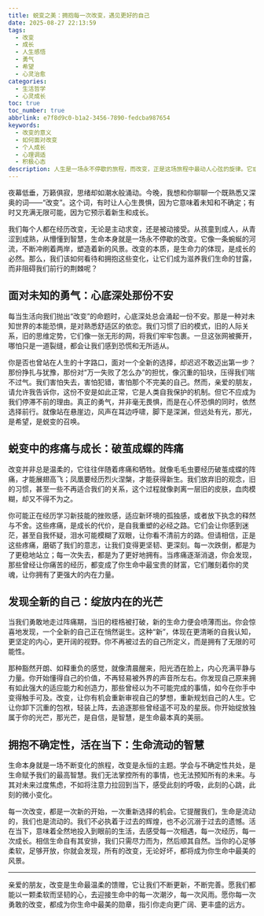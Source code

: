 ```yaml
---
title: 蜕变之美：拥抱每一次改变，遇见更好的自己
date: 2025-08-27 22:13:59
tags:
  - 改变
  - 成长
  - 人生感悟
  - 勇气
  - 希望
  - 心灵治愈
categories:
  - 生活哲学
  - 心灵成长
toc: true
toc_number: true
abbrlink: e7f8d9c0-b1a2-3456-7890-fedcba987654
keywords:
  - 改变的意义
  - 如何面对改变
  - 个人成长
  - 心理调适
  - 积极心态
description: 人生是一场永不停歇的旅程，而改变，正是这场旅程中最动人心弦的旋律。它或许带来不安，或许伴随阵痛，但每一次勇敢的蜕变，都是为了遇见一个更丰盛、更真实的自己。让我们一起，温柔地拥抱生命中的每一次改变，从中汲取力量，绽放独属于你的光芒。
---
```


夜幕低垂，万籁俱寂，思绪却如潮水般涌动。今晚，我想和你聊聊一个既熟悉又深奥的词——“改变”。这个词，有时让人心生畏惧，因为它意味着未知和不确定；有时又充满无限可能，因为它预示着新生和成长。

我们每个人都在经历改变，无论是主动求变，还是被动接受。从孩童到成人，从青涩到成熟，从懵懂到智慧，生命本身就是一场永不停歇的改变。它像一条蜿蜒的河流，不断冲刷着两岸，塑造着新的风景。改变的本质，是生命力的体现，是成长的必然。那么，我们该如何看待和拥抱这些变化，让它们成为滋养我们生命的甘露，而非阻碍我们前行的荆棘呢？

## 面对未知的勇气：心底深处那份不安

每当生活向我们抛出“改变”的命题时，心底深处总会涌起一份不安。那是一种对未知世界的本能恐惧，是对熟悉舒适区的依恋。我们习惯了旧的模式，旧的人际关系，旧的思维定势，它们像一张无形的网，将我们牢牢包裹。一旦这张网被撕开，哪怕只是一道裂缝，都会让我们感到恐慌和无所适从。

你是否也曾站在人生的十字路口，面对一个全新的选择，却迟迟不敢迈出第一步？那份挣扎与犹豫，那份对“万一失败了怎么办”的担忧，像沉重的铅块，压得我们喘不过气。我们害怕失去，害怕犯错，害怕那个不完美的自己。然而，亲爱的朋友，请允许我告诉你，这份不安是如此正常，它是人类自我保护的机制。但它不应成为我们停滞不前的理由。真正的勇气，并非毫无畏惧，而是在心怀恐惧的同时，依然选择前行。就像站在悬崖边，风声在耳边呼啸，脚下是深渊，但远处有光，那光，是希望，是蜕变的召唤。

## 蜕变中的疼痛与成长：破茧成蝶的阵痛

改变并非总是温柔的，它往往伴随着疼痛和牺牲。就像毛毛虫要经历破茧成蝶的阵痛，才能展翅高飞；凤凰要经历烈火涅槃，才能获得新生。我们放弃旧的观念，旧的习惯，甚至一些不再适合我们的关系，这个过程就像剥离一层旧的皮肤，血肉模糊，却又不得不为之。

你可能正在经历学习新技能的挫败感，适应新环境的孤独感，或者放下执念的释然与不舍。这些疼痛，是成长的代价，是自我重塑的必经之路。它们会让你感到迷茫，甚至自我怀疑，泪水可能模糊了双眼，让你看不清前方的路。但请相信，正是这些疼痛，磨砺了我们的意志，让我们变得更坚韧、更深刻。每一次跌倒，都是为了更稳地站立；每一次失去，都是为了更好地拥有。当疼痛逐渐消退，你会发现，那些曾经让你痛苦的经历，都变成了你生命中最宝贵的财富，它们雕刻着你的灵魂，让你拥有了更强大的内在力量。

## 发现全新的自己：绽放内在的光芒

当我们勇敢地走过阵痛期，当旧的桎梏被打破，新的生命力便会喷薄而出。你会惊喜地发现，一个全新的自己正在悄然诞生。这种“新”，体现在更清晰的自我认知，更坚定的内心，更开阔的视野。你不再被过去的自己所定义，而是拥有了无限的可能性。

那种豁然开朗、如释重负的感觉，就像清晨醒来，阳光洒在脸上，内心充满平静与力量。你开始懂得自己的价值，不再轻易被外界的声音所左右。你发现自己原来拥有如此强大的适应能力和创造力，那些曾经以为不可能完成的事情，如今在你手中变得触手可及。改变，让你有机会重新审视自己的梦想，重新规划自己的人生。它让你卸下沉重的包袱，轻装上阵，去追逐那些曾经遥不可及的星辰。你开始绽放独属于你的光芒，那光芒，是自信，是智慧，是生命最本真的美丽。

## 拥抱不确定性，活在当下：生命流动的智慧

生命本身就是一场不断变化的旅程，改变是永恒的主题。学会与不确定性共处，是生命赋予我们的最高智慧。我们无法掌控所有的事情，也无法预知所有的未来。与其对未来过度焦虑，不如将注意力拉回到当下，感受此刻的呼吸，此刻的心跳，此刻的微小变化。

每一次改变，都是一次新的开始，一次重新选择的机会。它提醒我们，生命是流动的，我们也是流动的。我们不必执着于过去的辉煌，也不必沉溺于过去的遗憾。活在当下，意味着全然地投入到眼前的生活，去感受每一次相遇，每一次经历，每一次成长。相信生命自有其安排，我们只需尽力而为，然后顺其自然。当你的心足够柔软，足够开放，你就会发现，所有的改变，无论好坏，都将成为你生命中最美的风景。

---

亲爱的朋友，改变是生命最温柔的馈赠，它让我们不断更新，不断完善。愿我们都能以一颗柔软而坚韧的心，去迎接生命中的每一次潮汐，每一次风雨。愿你每一次勇敢的改变，都成为你生命中最美的勋章，指引你走向更广阔、更丰盛的远方。